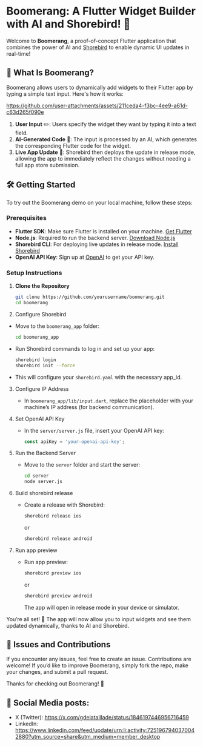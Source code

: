 # Boomerang: A Flutter Widget Builder with AI and Shorebird! 🚀

Welcome to **Boomerang**, a proof-of-concept Flutter application that combines the power of AI and [Shorebird](https://shorebird.dev) to enable dynamic UI updates in real-time!

## 📱 What Is Boomerang?

Boomerang allows users to dynamically add widgets to their Flutter app by typing a simple text input. Here's how it works:



https://github.com/user-attachments/assets/211ceda4-f3bc-4ee9-a61d-c63d265f090e



1. **User Input** ✏️: Users specify the widget they want by typing it into a text field.
2. **AI-Generated Code** 🤖: The input is processed by an AI, which generates the corresponding Flutter code for the widget.
3. **Live App Update** 🔄: Shorebird then deploys the update in release mode, allowing the app to immediately reflect the changes without needing a full app store submission.

## 🛠 Getting Started

To try out the Boomerang demo on your local machine, follow these steps:

### Prerequisites

- **Flutter SDK**: Make sure Flutter is installed on your machine. [Get Flutter](https://flutter.dev/docs/get-started/install)
- **Node.js**: Required to run the backend server. [Download Node.js](https://nodejs.org/)
- **Shorebird CLI**: For deploying live updates in release mode. [Install Shorebird](https://docs.shorebird.dev/install)
- **OpenAI API Key**: Sign up at [OpenAI](https://openai.com/) to get your API key.

### Setup Instructions

1. **Clone the Repository**

   ```bash
   git clone https://github.com/yourusername/boomerang.git
   cd boomerang
   ```
   

2.	Configure Shorebird
   - Move to the `boomerang_app` folder:
     
     ```bash
     cd boomerang_app
     ```
   - Run Shorebird commands to log in and set up your app:
     
     ```bash
     shorebird login
     shorebird init --force
     ```
   - This will configure your `shorebird.yaml` with the necessary app_id.

3. Configure IP Address
   - In `boomerang_app/lib/input.dart`, replace the placeholder with your machine’s IP address (for backend communication).
  
4. Set OpenAI API Key
   - In the `server/server.js` file, insert your OpenAI API key:
     
     ```javascript
     const apiKey = 'your-openai-api-key';
     ```
5. Run the Backend Server
   - Move to the `server` folder and start the server:
     
     ```bash
     cd server
     node server.js
     ```
6. Build shorebird release
   - Create a release with Shorebird:
  
     ```bash
     shorebird release ios
     ```

     or

     ```bash
     shorebird release android
     ```

7. Run app preview
   - Run app preview:
     ```bash
     shorebird preview ios
     ```
     or
     
     ```bash
     shorebird preview android
     ```
     The app will open in release mode in your device or simulator.
     

You’re all set! 🎉 The app will now allow you to input widgets and see them updated dynamically, thanks to AI and Shorebird.

## 🤝 Issues and Contributions

If you encounter any issues, feel free to create an issue. Contributions are welcome! If you’d like to improve Boomerang, simply fork the repo, make your changes, and submit a pull request.

Thanks for checking out Boomerang! 🙌

## 📱 Social Media posts:
- X (Twitter): https://x.com/gdelataillade/status/1846197446956716459
- LinkedIn: https://www.linkedin.com/feed/update/urn:li:activity:7251967940370042880?utm_source=share&utm_medium=member_desktop
